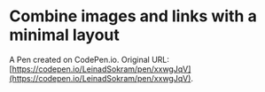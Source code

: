 # Combine images and links with a minimal layout

A Pen created on CodePen.io. Original URL: [https://codepen.io/LeinadSokram/pen/xxwgJqV](https://codepen.io/LeinadSokram/pen/xxwgJqV).


